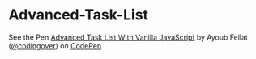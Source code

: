# Advanced-Task-List
See the Pen <a href='https://codepen.io/codingover/pen/gOwYqMQ'>Advanced Task List With Vanilla JavaScript</a> by Ayoub Fellat (<a href='https://codepen.io/codingover'>@codingover</a>) on <a href='https://codepen.io'>CodePen</a>.